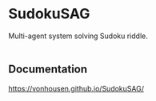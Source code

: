 # SudokuSAG
Multi-agent system solving Sudoku riddle.
<br/>
<br/>

## Documentation
https://vonhousen.github.io/SudokuSAG/
